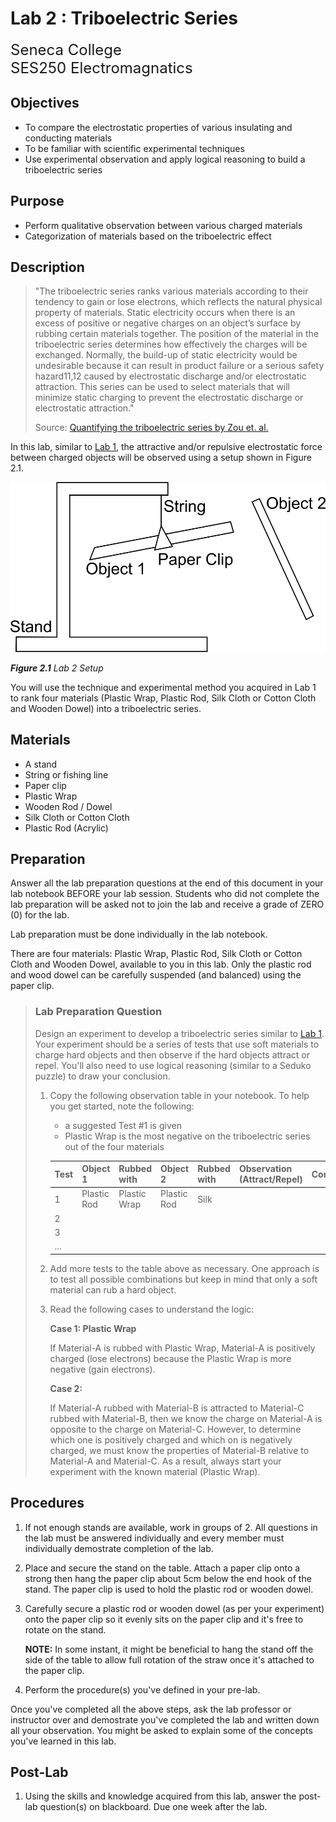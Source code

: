 # Lab 2 : Triboelectric Series

<font size="5">
Seneca College</br>
SES250 Electromagnatics
</font>

## Objectives
- To compare the electrostatic properties of various insulating and conducting materials
- To be familiar with scientific experimental techniques
- Use experimental observation and apply logical reasoning to build a triboelectric series

## Purpose
- Perform qualitative observation between various charged materials
- Categorization of materials based on the triboelectric effect

## Description

>"The triboelectric series ranks various materials according to their tendency to gain or lose electrons, which reflects the natural physical property of materials. Static electricity occurs when there is an excess of positive or negative charges on an object’s surface by rubbing certain materials together. The position of the material in the triboelectric series determines how effectively the charges will be exchanged. Normally, the build-up of static electricity would be undesirable because it can result in product failure or a serious safety hazard11,12 caused by electrostatic discharge and/or electrostatic attraction. This series can be used to select materials that will minimize static charging to prevent the electrostatic discharge or electrostatic attraction."
>
>Source: [Quantifying the triboelectric series by Zou et. al.](https://www.nature.com/articles/s41467-019-09461-x)

In this lab, similar to [Lab 1](lab1.md), the attractive and/or repulsive electrostatic force between charged objects will be observed using a setup shown in Figure 2.1.

![Figure 2.1 Lab 1 Setup](lab1-setup.png)

***Figure 2.1** Lab 2 Setup*

You will use the technique and experimental method you acquired in Lab 1 to rank four materials (Plastic Wrap, Plastic Rod, Silk Cloth or Cotton Cloth and Wooden Dowel) into a triboelectric series.

## Materials
- A stand
- String or fishing line
- Paper clip
- Plastic Wrap
- Wooden Rod / Dowel
- Silk Cloth or Cotton Cloth
- Plastic Rod (Acrylic)

## Preparation

Answer all the lab preparation questions at the end of this document in your lab notebook BEFORE your lab session. Students who did not complete the lab preparation will be asked not to join the lab and receive a grade of ZERO (0) for the lab.

Lab preparation must be done individually in the lab notebook.

There are four materials: Plastic Wrap, Plastic Rod, Silk Cloth or Cotton Cloth and Wooden Dowel, available to you in this lab. Only the plastic rod and wood dowel can be carefully suspended (and balanced) using the paper clip.

> ### Lab Preparation Question
>
> Design an experiment to develop a triboelectric series similar to [Lab 1](lab1.md). Your experiment should be a series of tests that use soft materials to charge hard objects and then observe if the hard objects attract or repel. You'll also need to use logical reasoning (similar to a Seduko puzzle) to draw your conclusion.
>
> 1. Copy the following observation table in your notebook. To help you get started, note the following:
>     - a suggested Test #1 is given
>     - Plastic Wrap is the most negative on the triboelectric series out of the four materials
>
>     |Test|Object 1|Rubbed with|Object 2|Rubbed with|Observation (Attract/Repel)|Conclusion|
>     |---|---|---|---|---|---|---|
>     |1|Plastic Rod|Plastic Wrap|Plastic Rod|Silk|||
>     |2|||||||
>     |3|||||||
>     |...|||||||
>
> 1. Add more tests to the table above as necessary. One approach is to test all possible combinations but keep in mind that only a soft material can rub a hard object.
> 1. Read the following cases to understand the logic:
> 
>     **Case 1: Plastic Wrap**
>
>     If Material-A is rubbed with Plastic Wrap, Material-A is positively charged (lose electrons) because the Plastic Wrap is more negative (gain electrons).
>
>     **Case 2:**
>
>     If Material-A rubbed with Material-B is attracted to Material-C rubbed with Material-B, then we know the charge on Material-A is opposite to the charge on Material-C. However, to determine which one is positively charged and which on is negatively charged, we must know the properties of Material-B relative to Material-A and Material-C. As a result, always start your experiment with the known material (Plastic Wrap).

## Procedures

1. If not enough stands are available, work in groups of 2. All questions in the lab must be answered individually and every member must individually demostrate completion of the lab.
1. Place and secure the stand on the table. Attach a paper clip onto a strong then hang the paper clip about 5cm below the end hook of the stand. The paper clip is used to hold the plastic rod or wooden dowel.
1. Carefully secure a plastic rod or wooden dowel (as per your experiment) onto the paper clip so it evenly sits on the paper clip and it's free to rotate on the stand.
    
    **NOTE:** In some instant, it might be beneficial to hang the stand off the side of the table to allow full rotation of the straw once it's attached to the paper clip.

1. Perform the procedure(s) you've defined in your pre-lab.

Once you've completed all the above steps, ask the lab professor or instructor over and demostrate you've completed the lab and written down all your observation. You might be asked to explain some of the concepts you've learned in this lab.

## Post-Lab

1. Using the skills and knowledge acquired from this lab, answer the post-lab question(s) on blackboard. Due one week after the lab.